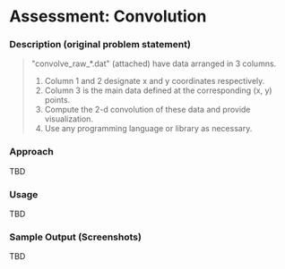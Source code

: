# Assessment: Convolution

### Description (original problem statement)

> "convolve_raw_*.dat" (attached) have data arranged in 3 columns.
> 1) Column 1 and 2 designate x and y coordinates respectively.
> 2) Column 3 is the main data defined at the corresponding (x, y) points.
> 3) Compute the 2-d convolution of these data and provide visualization.
> 4) Use any programming language or library as necessary.

### Approach
TBD

### Usage

TBD

### Sample Output (Screenshots)

TBD